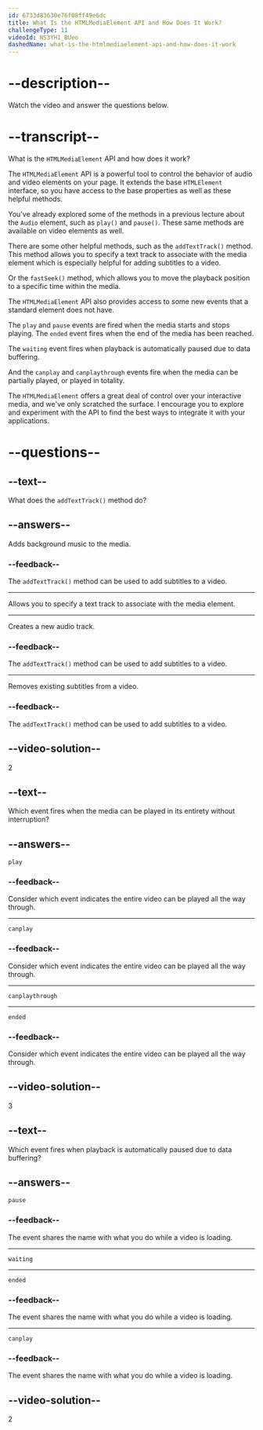 ```yaml
---
id: 6733d83630e76f08ff49e6dc
title: What Is the HTMLMediaElement API and How Does It Work?
challengeType: 11
videoId: NS3YH1_BUeo
dashedName: what-is-the-htmlmediaelement-api-and-how-does-it-work
---
```


# --description--

Watch the video and answer the questions below.

# --transcript--

What is the `HTMLMediaElement` API and how does it work?

The `HTMLMediaElement` API is a powerful tool to control the behavior of audio and video elements on your page. It extends the base `HTMLElement` interface, so you have access to the base properties as well as these helpful methods.

You've already explored some of the methods in a previous lecture about the `Audio` element, such as `play()` and `pause()`. These same methods are available on video elements as well.

There are some other helpful methods, such as the `addTextTrack()` method. This method allows you to specify a text track to associate with the media element which is especially helpful for adding subtitles to a video.

Or the `fastSeek()` method, which allows you to move the playback position to a specific time within the media.

The `HTMLMediaElement` API also provides access to some new events that a standard element does not have.

The `play` and `pause` events are fired when the media starts and stops playing. The `ended` event fires when the end of the media has been reached.

The `waiting` event fires when playback is automatically paused due to data buffering.

And the `canplay` and `canplaythrough` events fire when the media can be partially played, or played in totality.

The `HTMLMediaElement` offers a great deal of control over your interactive media, and we've only scratched the surface. I encourage you to explore and experiment with the API to find the best ways to integrate it with your applications.

# --questions--

## --text--

What does the `addTextTrack()` method do?

## --answers--

Adds background music to the media.

### --feedback--

The `addTextTrack()` method can be used to add subtitles to a video.

---

Allows you to specify a text track to associate with the media element.

---

Creates a new audio track.

### --feedback--

The `addTextTrack()` method can be used to add subtitles to a video.

---

Removes existing subtitles from a video.

### --feedback--

The `addTextTrack()` method can be used to add subtitles to a video.

## --video-solution--

2

## --text--

Which event fires when the media can be played in its entirety without interruption?

## --answers--

`play`

### --feedback--

Consider which event indicates the entire video can be played all the way through.

---

`canplay`

### --feedback--

Consider which event indicates the entire video can be played all the way through.

---

`canplaythrough`

---

`ended`

### --feedback--

Consider which event indicates the entire video can be played all the way through.

## --video-solution--

3

## --text--

Which event fires when playback is automatically paused due to data buffering?

## --answers--

`pause`

### --feedback--

The event shares the name with what you do while a video is loading.

---

`waiting`

---

`ended`

### --feedback--

The event shares the name with what you do while a video is loading.

---

`canplay`

### --feedback--

The event shares the name with what you do while a video is loading.

## --video-solution--

2
